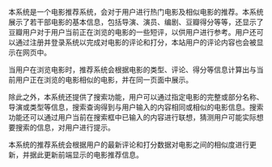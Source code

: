 本系统是一个电影推荐系统，会对于用户进行热门电影及相似电影的推荐。本系统展示了若干部电影的基本信息，包括导演、演员、编剧、豆瓣得分等等，还显示了豆瓣用户对于用户当前正在浏览的电影的一些短评，以供用户进行参考。用户还可以通过注册并登录系统以完成对电影的评论和打分，本站用户的评论内容也会被显示在网页中。

当用户在浏览电影时，推荐系统会根据电影的类型、评论、得分等信息计算出与当前用户正在浏览的电影相似的电影，并在同一页面中展示。

除此之外，本系统还提供了搜索功能，用户可以通过指定电影的完整或部分名称、导演或类型等信息，搜索查询得到与用户输入的内容相同或相似的电影信息。搜索功能还可以通过用户当前在搜索框中已输入的内容进行联想，猜测用户可能实际想要搜索的信息，对用户进行提示。

本系统的推荐系统会根据用户的最新评论和打分数据对电影之间的相似度进行更新，并据此更新前端显示的电影推荐信息。